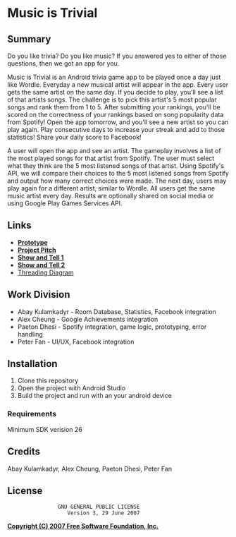 # Music is Trivial

## Summary

Do you like trivia? Do you like music? If you answered yes to either of those questions, then we got an app for you.

Music is Trivial is an Android trivia game app to be played once a day just like Wordle. Everyday a new musical artist will appear in the app. Every user gets the same artist on the same day. If you decide to play, you'll see a list of that artists songs. The challenge is to pick this artist's 5 most popular songs and rank them from 1 to 5. After submitting your rankings, you'll be scored on the correctness of your rankings based on song popularity data from Spotify! Open the app tomorrow, and you'll see a new artist so you can play again. Play consecutive days to increase your streak and add to those statistics! Share your daily score to Facebook!

A user will open the app and see an artist. The gameplay involves a list of the most played songs for that artist from Spotify. The user must select what they think are the 5 most listened songs of that artist. Using Spotify's API, we will compare their choices to the 5 most listened songs from Spotify and output how many correct choices were made. The next day, users may play again for a different artist, similar to Wordle. All users get the same music artist every day. Results are optionally shared on social media or using Google Play Games Services API.

## Links
* [**Prototype**](https://miro.com/app/board/uXjVPHCNYA8=/)
* [**Project Pitch**](https://youtu.be/lnMhmHPjxhY)
* [**Show and Tell 1**](https://youtu.be/Q_0CcpiQyOk)
* [**Show and Tell 2**](https://www.youtube.com/watch?v=XXoiEawpZss)
* [Threading Diagram](https://docs.google.com/presentation/d/1_73l_FN74rvnzgC2XM60nbXAgu9R69Dn1lbByXkNczc/edit?usp=sharing)

## Work Division
* Abay Kulamkadyr - Room Database, Statistics, Facebook integration
* Alex Cheung - Google Achievements integration
* Paeton Dhesi - Spotify integration, game logic, prototyping, error handling
* Peter Fan - UI/UX, Facebook integration

## Installation
 1. Clone this repository
 2. Open the project with Android Studio
 3. Build the project and run with an your android device

### Requirements
Minimum SDK verision 26

## Credits
Abay Kulamkadyr,
Alex Cheung,
Paeton Dhesi,
Peter Fan


## License
                    GNU GENERAL PUBLIC LICENSE
                       Version 3, 29 June 2007

 [**Copyright (C) 2007 Free Software Foundation, Inc.**](https://fsf.org/)

